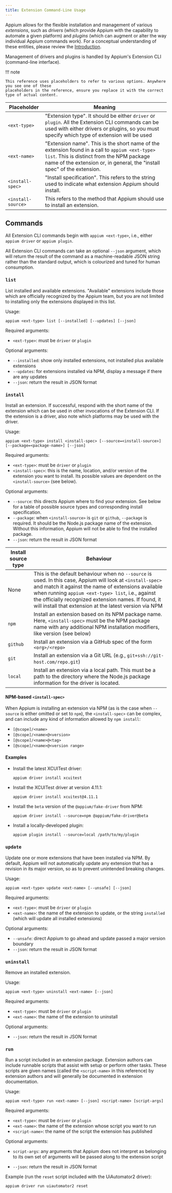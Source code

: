 ```yaml
---
title: Extension Command-Line Usage
---
```


Appium allows for the flexible installation and management of various _extensions_, such as _drivers_
(which provide Appium with the capability to automate a given platform) and _plugins_ (which can
augment or alter the way individual Appium commands work). For a conceptual understanding of these
entities, please review the [Introduction](../intro/index.md).

Management of drivers and plugins is handled by Appium's Extension CLI (command-line interface).

!!! note

    This reference uses placeholders to refer to various options. Anywhere you see one of these
    placeholders in the reference, ensure you replace it with the correct type of actual content.

|Placeholder|Meaning|
|--|--|
|`<ext-type>`|"Extension type". It should be either `driver` or `plugin`. All the Extension CLI commands can be used with either drivers or plugins, so you must specify which type of extension will be used|
|`<ext-name>`|"Extension name". This is the short name of the extension found in a call to `appium <ext-type> list`. This is distinct from the NPM package name of the extension or, in general, the "install spec" of the extension.|
|`<install-spec>`|"Install specification". This refers to the string used to indicate what extension Appium should install.|
|`<install-source>`|This refers to the method that Appium should use to install an extension.|

## Commands

All Extension CLI commands begin with `appium <ext-type>`, i.e., either `appium driver` or `appium
plugin`.

All Extension CLI commands can take an optional `--json` argument, which will return the result of
the command as a machine-readable JSON string rather than the standard output, which is colourized
and tuned for human consumption.

### `list`

List installed and available extensions. "Available" extensions include those which are officially
recognized by the Appium team, but you are not limited to installing only the extensions displayed
in this list.

Usage:

```
appium <ext-type> list [--installed] [--updates] [--json]
```

Required arguments:

- `<ext-type>`: must be `driver` or `plugin`

Optional arguments:

- `--installed`: show only installed extensions, not installed plus available extensions
- `--updates`: for extensions installed via NPM, display a message if there are any updates
- `--json`: return the result in JSON format

### `install`

Install an extension. If successful, respond with the short name of the extension which can be used
in other invocations of the Extension CLI. If the extension is a driver, also note which platforms
may be used with the driver.

Usage:

```
appium <ext-type> install <install-spec> [--source=<install-source>] [--package=<package-name>] [--json]
```

Required arguments:

- `<ext-type>`: must be `driver` or `plugin`
- `<install-spec>`: this is the name, location, and/or version of the extension you want to
  install. Its possible values are dependent on the `<install-source>` (see below).

Optional arguments:

- `--source`: this directs Appium where to find your extension. See below for a table of possible
  source types and corresponding install specification.
- `--package`: when `<install-source>` is `git` or `github`, `--package` is required. It should be
  the Node.js package name of the extension. Without this information, Appium will not be able to
  find the installed package.
- `--json`: return the result in JSON format

|Install source type|Behaviour|
|--|--|
|None|This is the default behaviour when no `--source` is used. In this case, Appium will look at `<install-spec>` and match it against the name of extensions available when running `appium <ext-type> list`, i.e., against the officially recognized extension names. If found, it will install that extension at the latest version via NPM|
|`npm`|Install an extension based on its NPM package name. Here, `<install-spec>` must be the NPM package name with any additional NPM installation modifiers, like version (see below)|
|`github`|Install an extension via a GitHub spec of the form `<org>/<repo>`|
|`git`|Install an extension via a Git URL (e.g., `git+ssh://git-host.com/repo.git`)|
|`local`|Install an extension via a local path. This must be a path to the directory where the Node.js package information for the driver is located.|

#### NPM-based `<install-spec>`

When Appium is installing an extension via NPM (as is the case when `--source` is either omitted or
set to `npm`), the `<install-spec>` can be complex, and can include any kind of information allowed
by `npm install`:

- `[@scope]/<name>`
- `[@scope]/<name>@<version>`
- `[@scope]/<name>@<tag>`
- `[@scope]/<name>@<version range>`

#### Examples

- Install the latest XCUITest driver:

    ```
    appium driver install xcuitest
    ```

- Install the XCUITest driver at version 4.11.1:

    ```
    appium driver install xcuitest@4.11.1
    ```

- Install the `beta` version of the `@appium/fake-driver` from NPM:

    ```
    appium driver install --source=npm @appium/fake-driver@beta
    ```

- Install a locally-developed plugin:

    ```
    appium plugin install --source=local /path/to/my/plugin
    ```

### `update`

Update one or more extensions that have been installed via NPM. By default, Appium will not
automatically update any extension that has a revision in its major version, so as to prevent
unintended breaking changes.

Usage:

```
appium <ext-type> update <ext-name> [--unsafe] [--json]
```

Required arguments:

- `<ext-type>`: must be `driver` or `plugin`
- `<ext-name>`: the name of the extension to update, or the string `installed` (which will update
  all installed extensions)

Optional arguments:

- `--unsafe`: direct Appium to go ahead and update passed a major version boundary
- `--json`: return the result in JSON format

### `uninstall`

Remove an installed extension.

Usage:

```
appium <ext-type> uninstall <ext-name> [--json]
```

Required arguments:

- `<ext-type>`: must be `driver` or `plugin`
- `<ext-name>`: the name of the extension to uninstall

Optional arguments:

- `--json`: return the result in JSON format

### `run`

Run a script included in an extension package. Extension authors can include runnable scripts that
assist with setup or perform other tasks. These scripts are given names (called the `<script-name>`
in this reference) by extension authors and will generally be documented in extension
documentation.

Usage:

```
appium <ext-type> run <ext-name> [--json] <script-name> [script-args]
```

Required arguments:

- `<ext-type>`: must be `driver` or `plugin`
- `<ext-name>`: the name of the extension whose script you want to run
- `<script-name>`: the name of the script the extension has published

Optional arguments:

* `script-args`: any arguments that Appium does not interpret as belonging to its own set of
  arguments will be passed along to the extension script
- `--json`: return the result in JSON format

Example (run the `reset` script included with the UiAutomator2 driver):

```
appium driver run uiautomator2 reset
```
